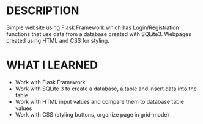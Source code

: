 # DESCRIPTION
Simple website using Flask Framework which has Login/Registration functions that use data from a database created with SQLite3.
Webpages created using HTML and CSS for styling.

# WHAT I LEARNED
- Work with Flask Framework
- Work with SQLite 3 to create a database, a table and insert data into the table
- Work with HTML input values and compare them to database table values
- Work with CSS (styling buttons, organize page in grid-mode)
